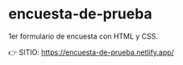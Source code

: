 # encuesta-de-prueba
1er formulario de encuesta con HTML y CSS.  

👉 SITIO: https://encuesta-de-prueba.netlify.app/

